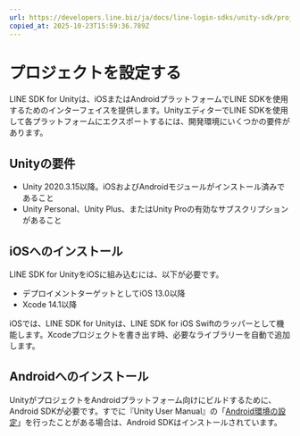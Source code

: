 ```yaml
---
url: https://developers.line.biz/ja/docs/line-login-sdks/unity-sdk/project-setup/
copied_at: 2025-10-23T15:59:36.789Z
---
```

# プロジェクトを設定する

LINE SDK for Unityは、iOSまたはAndroidプラットフォームでLINE SDKを使用するためのインターフェイスを提供します。UnityエディターでLINE SDKを使用して各プラットフォームにエクスポートするには、開発環境にいくつかの要件があります。

## Unityの要件

*   Unity 2020.3.15以降。iOSおよびAndroidモジュールがインストール済みであること
*   Unity Personal、Unity Plus、またはUnity Proの有効なサブスクリプションがあること

## iOSへのインストール

LINE SDK for UnityをiOSに組み込むには、以下が必要です。

*   デプロイメントターゲットとしてiOS 13.0以降
*   Xcode 14.1以降

iOSでは、LINE SDK for Unityは、LINE SDK for iOS Swiftのラッパーとして機能します。Xcodeプロジェクトを書き出す時、必要なライブラリーを自動で追加します。

## Androidへのインストール

UnityがプロジェクトをAndroidプラットフォーム向けにビルドするために、Android SDKが必要です。すでに『Unity User Manual』の「[Android環境の設定](https://docs.unity3d.com/ja/current/Manual/android-sdksetup.html)」を行ったことがある場合は、Android SDKはインストールされています。